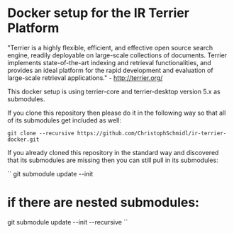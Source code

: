 # Docker setup for the IR Terrier Platform

"Terrier is a highly flexible, efficient, and effective open source search engine, readily deployable on large-scale collections of documents. Terrier implements state-of-the-art indexing and retrieval functionalities, and provides an ideal platform for the rapid development and evaluation of large-scale retrieval applications." - http://terrier.org/

This docker setup is using terrier-core and terrier-desktop version 5.x as submodules.

If you clone this repository then please do it in the following way so that all of its submodules get included as well:

`` git clone --recursive https://github.com/ChristophSchmidl/ir-terrier-docker.git
``

If you already cloned this repository in the standard way and discovered that its submodules are missing then you can still pull in its submodules:

`` git submodule update --init
# if there are nested submodules:
git submodule update --init --recursive
``

